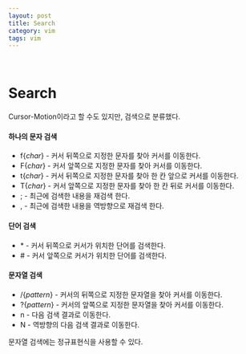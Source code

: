 ```yaml
---
layout: post
title: Search
category: vim
tags: vim
---
```


&nbsp;

# Search

Cursor-Motion이라고 할 수도 있지만, 검색으로 분류했다.

#### 하나의 문자 검색

- f{*char*} - 커서 뒤쪽으로 지정한 문자를 찾아 커서를 이동한다.
- F{*char*} - 커서 앞쪽으로 지정한 문자를 찾아 커서를 이동한다.
- t{*char*} - 커서 뒤쪽으로 지정한 문자를 찾아 한 칸 앞으로 커서를 이동한다.
- T{*char*} - 커서 앞쪽으로 지정한 문자를 찾아 한 칸 뒤로 커서를 이동한다.
- ; - 최근에 검색한 내용을 재검색 한다.
- , - 최근에 검색한 내용을 역방향으로 재검색 한다.

#### 단어 검색

- \* - 커서 뒤쪽으로 커서가 위치한 단어를 검색한다.
- \# - 커서 앞쪽으로 커서가 위치한 단어를 검색한다.

#### 문자열 검색

- /{*pattern*} - 커서의 뒤쪽으로 지정한 문자열을 찾아 커서를 이동한다.
- ?{*pattern*} - 커서의 앞쪽으로 지정한 문자열을 찾아 커서를 이동한다.
- n - 다음 검색 결과로 이동한다.
- N - 역방향의 다음 검색 결과로 이동한다.

문자열 검색에는 정규표현식을 사용할 수 있다.